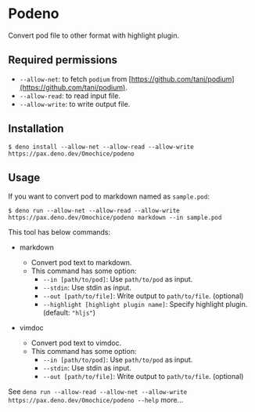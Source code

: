 # Podeno

Convert pod file to other format with highlight plugin.

## Required permissions

- `--allow-net`: to fetch `podium` from [https://github.com/tani/podium](https://github.com/tani/podium).
- `--allow-read`: to read input file.
- `--allow-write`: to write output file.

## Installation

```shell
$ deno install --allow-net --allow-read --allow-write https://pax.deno.dev/Omochice/podeno
```

## Usage

If you want to convert pod to markdown named as `sample.pod`:

```shell
$ deno run --allow-net --allow-read --allow-write https://pax.deno.dev/Omochice/podeno markdown --in sample.pod
```

This tool has below commands:

- markdown
    - Convert pod text to markdown.
    - This command has some option:
        - `--in [path/to/pod]`: Use `path/to/pod` as input.
        - `--stdin`: Use stdin as input.
        - `--out [path/to/file]`: Write output to `path/to/file`. (optional)
        - `--highlight [highlight plugin name]`: Specify highlight plugin. (default: `"hljs"`)
    

- vimdoc
    - Convert pod text to vimdoc.
    - This command has some option:
        - `--in [path/to/pod]`: Use `path/to/pod` as input.
        - `--stdin`: Use stdin as input.
        - `--out [path/to/file]`: Write output to `path/to/file`. (optional)
    


See `deno run --allow-read --allow-net --allow-write https://pax.deno.dev/Omochice/podeno --help` more...

